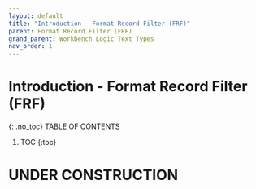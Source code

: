 ```yaml
---
layout: default
title: "Introduction - Format Record Filter (FRF)"
parent: Format Record Filter (FRF)
grand_parent: Workbench Logic Text Types
nav_order: 1
---
```


# Introduction - Format Record Filter (FRF)
{: .no_toc}
TABLE OF CONTENTS 
1. TOC
{:toc}  
 
# UNDER CONSTRUCTION
